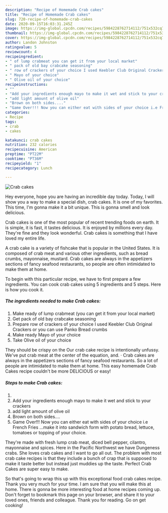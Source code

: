 ```yaml
---
description: "Recipe of Homemade Crab cakes"
title: "Recipe of Homemade Crab cakes"
slug: 720-recipe-of-homemade-crab-cakes
date: 2020-09-15T16:03:31.245Z
image: https://img-global.cpcdn.com/recipes/5984228762714112/751x532cq70/crab-cakes-recipe-main-photo.jpg
thumbnail: https://img-global.cpcdn.com/recipes/5984228762714112/751x532cq70/crab-cakes-recipe-main-photo.jpg
cover: https://img-global.cpcdn.com/recipes/5984228762714112/751x532cq70/crab-cakes-recipe-main-photo.jpg
author: Landon Johnston
ratingvalue: 5
reviewcount: 4
recipeingredient:
- " of lump crabmeat you can get it from your local market"
- " pack of old bay crabcake seasoning"
- " row of crackers of your choice I used Keebler Club Original Crackers or you can use Panko Bread crumbs"
- " Mayo of your choice"
- " Olive oil of your choice"
recipeinstructions:
- ""
- "Add your ingredients enough mayo to make it wet and stick to your crackers"
- "add light amount of olive oil"
- "Brown on both sides...."
- "Game Over!!! Now you can either eat with sides of your choice i.e French Fries ...make it into sandwich form with potato bread, lettuce, tomatoes or topping of your choice."
categories:
- Recipe
tags:
- crab
- cakes

katakunci: crab cakes 
nutrition: 232 calories
recipecuisine: American
preptime: "PT22M"
cooktime: "PT36M"
recipeyield: "1"
recipecategory: Lunch

---
```



![Crab cakes](https://img-global.cpcdn.com/recipes/5984228762714112/751x532cq70/crab-cakes-recipe-main-photo.jpg)

Hey everyone, hope you are having an incredible day today. Today, I will show you a way to make a special dish, crab cakes. It is one of my favorites. This time, I'm gonna make it a bit unique. This is gonna smell and look delicious.

Crab cakes is one of the most popular of recent trending foods on earth. It is simple, it is fast, it tastes delicious. It is enjoyed by millions every day. They're fine and they look wonderful. Crab cakes is something that I have loved my entire life.

A crab cake is a variety of fishcake that is popular in the United States. It is composed of crab meat and various other ingredients, such as bread crumbs, mayonnaise, mustard. Crab cakes are always in the appetizers sections of fancy seafood restaurants, so people are often intimidated to make them at home.


To begin with this particular recipe, we have to first prepare a few ingredients. You can cook crab cakes using 5 ingredients and 5 steps. Here is how you cook it.

<!--inarticleads1-->

##### The ingredients needed to make Crab cakes:

1. Make ready  of lump crabmeat (you can get it from your local market)
1. Get  pack of old bay crabcake seasoning
1. Prepare  row of crackers of your choice I used Keebler Club Original Crackers or you can use Panko Bread crumbs
1. Make ready  Mayo of your choice
1. Take  Olive oil of your choice


They should be crispy on the Our crab cake recipe is intentionally unfussy. We&#39;ve put crab meat at the center of the equation, and. · Crab cakes are always in the appetizers sections of fancy seafood restaurants. So a lot of people are intimidated to make them at home. This easy homemade Crab Cakes recipe couldn&#39;t be more DELICIOUS or easy! 

<!--inarticleads2-->

##### Steps to make Crab cakes:

1. 
1. Add your ingredients enough mayo to make it wet and stick to your crackers
1. add light amount of olive oil
1. Brown on both sides....
1. Game Over!!! Now you can either eat with sides of your choice i.e French Fries ...make it into sandwich form with potato bread, lettuce, tomatoes or topping of your choice.


They&#39;re made with fresh lump crab meat, diced bell pepper, cilantro, mayonnaise and spices. Here in the Pacific Northwest we have Dungeness crabs. She loves crab cakes and I want to go all out. The problem with most crab cake recipes is that they include a bunch of crap that is supposed to make it taste better but instead just muddies up the taste. Perfect Crab Cakes are super easy to make. 

So that's going to wrap this up with this exceptional food crab cakes recipe. Thank you very much for your time. I am sure that you will make this at home. There is gonna be more interesting food at home recipes coming up. Don't forget to bookmark this page on your browser, and share it to your loved ones, friends and colleague. Thank you for reading. Go on get cooking!
